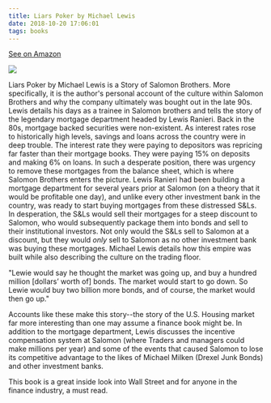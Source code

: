 ```yaml
---
title: Liars Poker by Michael Lewis
date: 2018-10-20 17:06:01
tags: books
---
```


<span class="fa fa-star checked"></span><span class="fa fa-star checked"></span><span class="fa fa-star checked"></span><span class="fa fa-star checked"></span><span class="fa fa-star checked"></span>

<a href="https://amzn.to/2CUC25f" target="_blank">See on Amazon</a>

<p class="amazon-picture-container"><a class="amazon-book-picture" href="https://www.amazon.com/Liars-Poker-Norton-Paperback-Michael-ebook/dp/B003E20ZRY/ref=as_li_ss_il?ie=UTF8&qid=1540069625&sr=8-1&keywords=liars+poker&linkCode=li2&tag=thdigo-20&linkId=b2fae01e07bce5559e83b18f5bc9e95b&language=en_US" target="_blank"><img border="0" src="//ws-na.amazon-adsystem.com/widgets/q?_encoding=UTF8&ASIN=B003E20ZRY&Format=_SL160_&ID=AsinImage&MarketPlace=US&ServiceVersion=20070822&WS=1&tag=thdigo-20&language=en_US" ></a><img src="https://ir-na.amazon-adsystem.com/e/ir?t=thdigo-20&language=en_US&l=li2&o=1&a=B003E20ZRY" width="1" height="1" border="0" alt="" style="border:none !important; margin:0px !important;" /></p>

Liars Poker by Michael Lewis is a Story of Salomon Brothers.  More specifically, it is the author's personal account of the culture within Salomon Brothers and why the company ultimately was bought out in the late 90s.  Lewis details his days as a trainee in Salomon brothers and tells the story of the legendary mortgage department headed by Lewis Ranieri.  Back in the 80s, mortgage backed securities were non-existent.  As interest rates rose to historically high levels, savings and loans across the country were in deep trouble.  The interest rate they were paying to depositors was repricing far faster than their mortgage books.  They were paying 15% on deposits and making 6% on loans.  In such a desperate position, there was urgency to remove these mortgages from the balance sheet, which is where Salomon Brothers enters the picture.  Lewis Ranieri had been building a mortgage department for several years prior at Salomon (on a theory that it would be profitable one day), and unlike every other investment bank in the country, was ready to start buying mortgages from these distressed S&Ls.  In desperation, the S&Ls would sell their mortgages for a steep discount to Salomon, who would subsequently package them into bonds and sell to their institutional investors.  Not only would the S&Ls sell to Salomon at a discount, but they would _only_ sell to Salomon as no other investment bank was buying these mortgages.  Michael Lewis details how this empire was built while also describing the culture on the trading floor.

"Lewie would say he thought the market was going up, and buy a hundred million [dollars’ worth of] bonds. The market would start to go down. So Lewie would buy two billion more bonds, and of course, the market would then go up."

Accounts like these make this story--the story of the U.S. Housing market far more interesting than one may assume a finance book might be.  In addition to the mortgage department, Lewis discusses the incentive compensation system at Salomon (where Traders and managers could make millions per year) and some of the events that caused Salomon to lose its competitive advantage to the likes of Michael Milken (Drexel Junk Bonds) and other investment banks.

This book is a great inside look into Wall Street and for anyone in the finance industry, a must read.